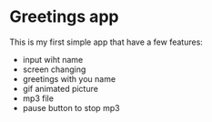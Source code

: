# Greetings app

This is my first simple app that have a few features:
* input wiht name
* screen changing
* greetings with you name
* gif animated picture
* mp3 file
* pause button to stop mp3
